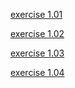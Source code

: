 [exercise 1.01](https://github.com/yumoL/devops-with-k8s/blob/master/part1/exercise1.01/solution.md)

[exercise 1.02](https://github.com/yumoL/devops-with-k8s/blob/master/part1/exercise1.02/solution.md)

[exercise 1.03](https://github.com/yumoL/devops-with-k8s/blob/master/part1/exercise1.03/solution.md)

[exercise 1.04](https://github.com/yumoL/devops-with-k8s/blob/master/part1/exercise1.04/solution.md)
